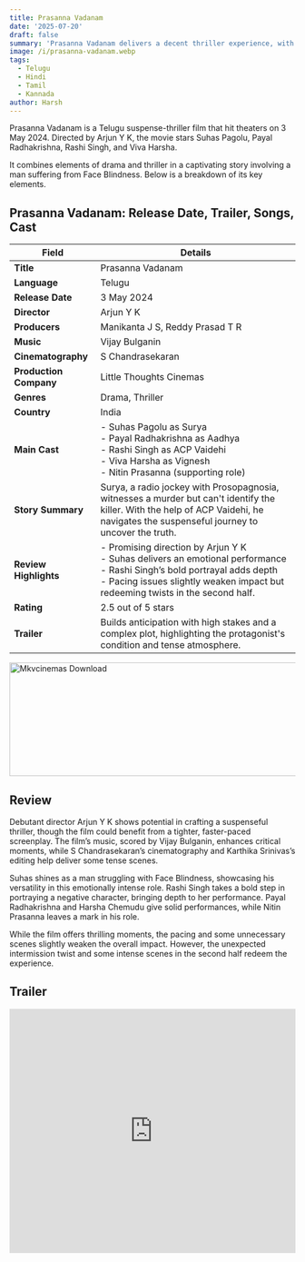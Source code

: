 ```yaml
---
title: Prasanna Vadanam
date: '2025-07-20'
draft: false
summary: 'Prasanna Vadanam delivers a decent thriller experience, with standout performances by Suhas and Rashi Singh.'
image: /i/prasanna-vadanam.webp
tags:
  - Telugu
  - Hindi
  - Tamil
  - Kannada
author: Harsh
---
```


Prasanna Vadanam is a Telugu suspense-thriller film that hit theaters on 3 May 2024. Directed by Arjun Y K, the movie stars Suhas Pagolu, Payal Radhakrishna, Rashi Singh, and Viva Harsha.

It combines elements of drama and thriller in a captivating story involving a man suffering from Face Blindness. Below is a breakdown of its key elements.

## Prasanna Vadanam: Release Date, Trailer, Songs, Cast

| **Field**              | **Details**                                                                                                                                                                                                     |
| ---------------------- | --------------------------------------------------------------------------------------------------------------------------------------------------------------------------------------------------------------- |
| **Title**              | Prasanna Vadanam                                                                                                                                                                                                |
| **Language**           | Telugu                                                                                                                                                                                                          |
| **Release Date**       | 3 May 2024                                                                                                                                                                                                      |
| **Director**           | Arjun Y K                                                                                                                                                                                                       |
| **Producers**          | Manikanta J S, Reddy Prasad T R                                                                                                                                                                                 |
| **Music**              | Vijay Bulganin                                                                                                                                                                                                  |
| **Cinematography**     | S Chandrasekaran                                                                                                                                                                                                |
| **Production Company** | Little Thoughts Cinemas                                                                                                                                                                                         |
| **Genres**             | Drama, Thriller                                                                                                                                                                                                 |
| **Country**            | India                                                                                                                                                                                                           |
| **Main Cast**          | - Suhas Pagolu as Surya<br>- Payal Radhakrishna as Aadhya<br>- Rashi Singh as ACP Vaidehi<br>- Viva Harsha as Vignesh<br>- Nitin Prasanna (supporting role)                                                     |
| **Story Summary**      | Surya, a radio jockey with Prosopagnosia, witnesses a murder but can't identify the killer. With the help of ACP Vaidehi, he navigates the suspenseful journey to uncover the truth.                            |
| **Review Highlights**  | - Promising direction by Arjun Y K<br>- Suhas delivers an emotional performance<br>- Rashi Singh’s bold portrayal adds depth<br>- Pacing issues slightly weaken impact but redeeming twists in the second half. |
| **Rating**             | 2.5 out of 5 stars                                                                                                                                                                                              |
| **Trailer**            | Builds anticipation with high stakes and a complex plot, highlighting the protagonist's condition and tense atmosphere.                                                                                         |

<a href="https://mkvcinemas.buzz/bookmarks-list">
  <img src="/mkvcinemas-btn.webp" alt="Mkvcinemas Download" width="600" height="200" loading="lazy">
</a>

## Review

Debutant director Arjun Y K shows potential in crafting a suspenseful thriller, though the film could benefit from a tighter, faster-paced screenplay. The film’s music, scored by Vijay Bulganin, enhances critical moments, while S Chandrasekaran’s cinematography and Karthika Srinivas’s editing help deliver some tense scenes.

Suhas shines as a man struggling with Face Blindness, showcasing his versatility in this emotionally intense role. Rashi Singh takes a bold step in portraying a negative character, bringing depth to her performance. Payal Radhakrishna and Harsha Chemudu give solid performances, while Nitin Prasanna leaves a mark in his role.

While the film offers thrilling moments, the pacing and some unnecessary scenes slightly weaken the overall impact. However, the unexpected intermission twist and some intense scenes in the second half redeem the experience.

## Trailer

<iframe width="100%" height="430" src="https://www.youtube.com/embed/jtRXzOKr9jM?si=L_e5_zaRQ48JFfDs" title={title} frameborder="0" allow="accelerometer; autoplay; clipboard-write; encrypted-media; gyroscope; picture-in-picture; web-share" referrerpolicy="strict-origin-when-cross-origin" allowfullscreen loading="lazy"></iframe>
